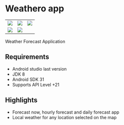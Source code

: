 # Weathero app



<table>
  <tr>
    <td>
       <img src="https://user-images.githubusercontent.com/97190826/169298626-3509ab24-7825-4042-bb5c-37431887a7ec.jpeg"> </img>
    </td>
   <td>
      <img src="https://user-images.githubusercontent.com/97190826/169296944-1e3430f8-8f6b-4c10-9db2-03fa494a7b76.jpeg"></img>
   </td>
    <td>
       <img src="https://user-images.githubusercontent.com/97190826/169298896-2de88249-1a22-44f0-b538-6935c58a9e04.jpeg"></img>
    </td>
  </tr>
   <tr>
      <td>
       <img src="https://user-images.githubusercontent.com/97190826/169299804-6e5104de-ccd2-4a06-b20a-e2dfeb96d149.jpeg"></img>
    </td>
    <td>
       <img src="https://user-images.githubusercontent.com/97190826/169299003-0805b63f-f5ed-4af5-8f21-3577e866a9c7.jpeg"></img>
    </td>
</table>
Weather Forecast Application
 

## Requirements
- Android studio last version
- JDK 8
- Android SDK 31
- Supports API Level +21
## Highlights
- Forecast now, hourly forecast and daily forecast app
- Local weather for any location selected on the map

